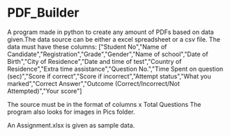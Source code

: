 # PDF_Builder
A program made in python to create any amount of PDFs based on data given.The data source can be either a excel spreadsheet or a csv file.
The data must have these columns:
["Student No","Name of Candidate","Registration","Grade","Gender","Name of school","Date of Birth","City of Residence","Date and time of test","Country of Residence","Extra time assistance","Question No.","Time Spent on question (sec)","Score if correct","Score if incorrect","Attempt status","What you marked","Correct Answer","Outcome (Correct/Incorrect/Not Attempted)","Your score"]

The source must be in the format of columns x Total Questions
The program also looks for images in Pics folder.

An Assignment.xlsx is given as sample data.
